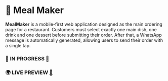 # 🍛 Meal Maker

**MealMaker** is a mobile-first web application designed as the main ordering page for a restaurant. Customers must select exactly one main dish, one drink and one dessert before submitting their order. After that, a WhatsApp message is automatically generated, allowing users to send their order with a single tap.

### 🚧  **IN PROGRESS**  🚧


### 🌍 LIVE PREVIEW [🔗](https://glfarias.github.io/MealMaker)
